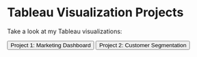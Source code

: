 # Tableau Visualization Projects

Take a look at my Tableau visualizations:

<button onclick="window.location.href='tableau_project1.html'">Project 1: Marketing Dashboard</button>
<button onclick="window.location.href='tableau_project2.html'">Project 2: Customer Segmentation</button>
